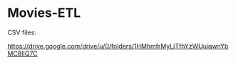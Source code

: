# Movies-ETL


CSV files:


https://drive.google.com/drive/u/0/folders/1HMhmfrMyLiTfhYzWUuiqwnYbMC8IlQ7C
